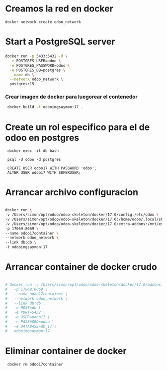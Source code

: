  # Creamos la red en docker
 ```
 docker network create odoo_network
 ```
 
 # Start a PostgreSQL server
###
```bash
docker run -p 5433:5432 -d \
  -e POSTGRES_USER=odoo \
  -e POSTGRES_PASSWORD=odoo \
  -e POSTGRES_DB=postgres \
  --name db \
  --network odoo_network \
  postgres:15
```  

### Crear imagen de docker para luegorear el contenedor

```bash
 docker build -t odooimgsaymon:17 .
```
# Create un rol especifico para el de odoo en postgres
 ```
  docker exec -it db bash

  psql -U odoo -d postgres

  CREATE USER odoo17 WITH PASSWORD 'odoo';
  ALTER USER odoo17 WITH SUPERUSER;

 ```
 # Arrancar archivo configuracion
 ```bash
 
docker run \
-v /Users/simon/opt/odoo/odoo-skeleton/docker/17.0/config:/etc/odoo \
-v /Users/simon/opt/odoo/odoo-skeleton/docker/17.0:/home/odoo/.local/share/Odoo \
-v /Users/simon/opt/odoo/odoo-skeleton/docker/17.0/extra-addons:/mnt/extra-addons \
-p 17069:8069 \
--name odoo17container \
--network odoo_network \
--link db:db \
-t odooimgsaymon:17

 ```
 # Arrancar container de docker crudo
```bash

# docker run -v /Users/simon/opt/odoo/odoo-skeleton/docker/17.0/addons:/mnt/extra-addons \
#   -p 17069:8069 \
#   --name odoo17container \
#   --network odoo_network \
#   --link db:db \
#   -e HOST=db \
#   -e PORT=5432 \
#   -e USER=odoo17 \
#   -e PASSWORD=odoo \
#   -e DATABASE=db_17 \
#   odooimgsaymon:17
```
 # Eliminar container de docker
 ```bash
  docker rm odoo17container 
  ```
